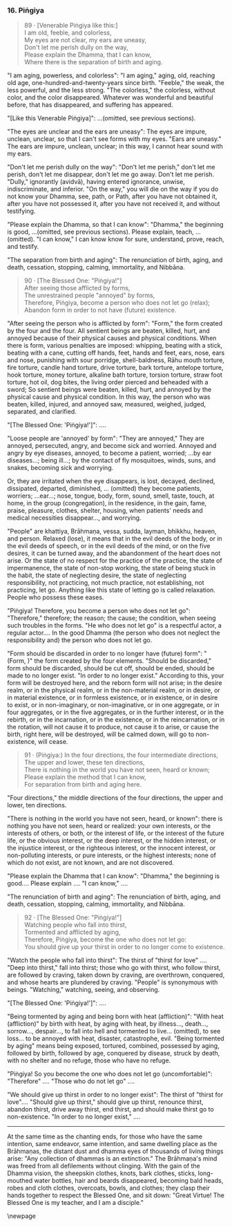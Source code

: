 ### 16. Piṅgiya

> 89 &middot; [Venerable Piṅgiya like this:]  
I am old, feeble, and colorless,  
My eyes are not clear, my ears are uneasy,  
Don't let me perish dully on the way,  
Please explain the Dhamma, that I can know,  
Where there is the separation of birth and aging.

"I am aging, powerless, and colorless": "I am aging," aging, old, reaching old
age, one-hundred-and-twenty-years since birth. "Feeble," the weak, the less
powerful, and the less strong. "The colorless," the colorless, without color,
and the color disappeared. Whatever was wonderful and beautiful before, that has
disappeared, and suffering has appeared.

"[Like this Venerable Piṅgiya]": ...(omitted, see previous sections).

"The eyes are unclear and the ears are uneasy": The eyes are impure, unclean,
unclear, so that I can't see forms with my eyes. "Ears are uneasy." The ears are
impure, unclean, unclear; in this way, I cannot hear sound with my ears.

"Don't let me perish dully on the way": "Don't let me perish," don't let me
perish, don't let me disappear, don't let me go away. Don't let me perish.
"Dully," ignorantly (avidvā), having entered ignorance, unwise, indiscriminate,
and inferior. "On the way," you will die on the way if you do not know your
Dhamma, see, path, or Path, after you have not obtained it, after you have not
possessed it, after you have not received it, and without testifying.

"Please explain the Dhamma, so that I can know": "Dhamma," the beginning is
good, ...(omitted, see previous sections). Please explain, teach, ...(omitted).
"I can know," I can know know for sure, understand, prove, reach, and testify.

"The separation from birth and aging": The renunciation of birth, aging, and
death, cessation, stopping, calming, immortality, and Nibbāna.

> 90 &middot; [The Blessed One: "Piṅgiya!"]  
After seeing those afflicted by forms,  
The unrestrained people "annoyed" by forms,  
Therefore, Piṅgiya, become a person who does not let go (relax);  
Abandon form in order to not have (future) existence.

"After seeing the person who is afflicted by form": "Form," the form created by
the four and the four. All sentient beings are beaten, killed, hurt, and annoyed
because of their physical causes  and physical conditions. When there is form,
various penalties are imposed: whipping, beating with a stick, beating with a
cane, cutting off hands, feet, hands and feet, ears, nose, ears and nose,
punishing with sour porridge, shell-baldness, Rāhu mouth torture, fire torture,
candle hand torture, drive torture, bark torture, antelope torture, hook
torture, money torture, alkaline bath torture, torsion torture, straw foot
torture, hot oil, dog bites, the living order pierced and beheaded with a sword;
So sentient beings were beaten, killed, hurt, and annoyed by the physical cause
and physical condition. In this way, the person who was beaten, killed, injured,
and annoyed saw, measured, weighed, judged, separated, and clarified.

"[The Blessed One: 'Piṅgiya!']": ....

"Loose people are 'annoyed' by form": "They are annoyed," They are annoyed,
persecuted, angry, and become sick and worried. Annoyed and angry by eye
diseases, annoyed, to become a patient, worried; ...by ear diseases...; being
ill...; by the contact of fly mosquitoes, winds, suns, and snakes, becoming sick
and worrying.

Or, they are irritated when the eye disappears, is lost, decayed, declined,
dissipated, departed, diminished, ... (omitted) they become patients, worriers;
...ear...; nose, tongue, body, form, sound, smell, taste, touch, at home, in
the group (congregation), in the residence, in the gain, fame, praise, pleasure,
clothes, shelter, housing, when patients' needs and medical necessities
disappear..., and worrying.

"People" are khattiya, Brāhmaṇa, vessa, sudda, layman, bhikkhu, heaven, and
person. Relaxed (lose), it means that in the evil deeds of the body, or in the
evil deeds of speech, or in the evil deeds of the mind, or on the five desires,
it can be turned away, and the abandonment of the heart does not arise. Or the
state of no respect for the practice of the practice, the state of impermanence,
the state of non-stop working, the state of being stuck in the habit, the state
of neglecting desire, the state of neglecting responsibility, not practicing,
not much practice, not establishing, not practicing, let go. Anything like this
state of letting go is called relaxation. People who possess these eases.

"Piṅgiya! Therefore, you become a person who does not let go": "Therefore,"
therefore; the reason; the cause; the condition, when seeing such troubles in
the forms. "He who does not let go" is a respectful actor, a regular actor....
In the good Dhamma (the person who does not neglect the responsibility and) the
person who does not let go.

"Form should be discarded in order to no longer have (future) form": "(Form, )"
the form created by the four elements. "Should be discarded," form should be
discarded, should be cut off, should be ended, should be made to no longer
exist. "In order to no longer exist." According to this, your form will be
destroyed here, and the reborn form will not arise; in the desire realm, or in
the physical realm, or in the non-material realm, or in desire, or in material
existence, or in formless existence, or in existence, or in desire to exist, or
in non-imaginary, or non-imaginative, or in one aggregate, or in four
aggregates, or in the five aggregates, or in the further interest, or in the
rebirth, or in the incarnation, or in the existence, or in the reincarnation, or
in the rotation, will not cause it to produce, not cause it to arise, or cause
the birth, right here, will be destroyed, will be calmed down, will go to
non-existence, will cease.

> 91 &middot; (Piṅgiya:) In the four directions, the four intermediate directions,  
The upper and lower, these ten directions,  
There is nothing in the world you have not seen, heard or known;  
Please explain the method that I can know,  
For separation from birth and aging here.

"Four directions," the middle directions of the four directions, the upper and
lower, ten directions.

"There is nothing in the world you have not seen, heard, or known": there is
nothing you have not seen, heard or realized: your own interests, or the
interests of others, or both, or the interest of life, or the interest of the
future life, or the obvious interest, or the deep interest, or the hidden
interest, or the injustice interest, or the righteous interest, or the innocent
interest, or non-polluting interests, or pure interests, or the highest
interests; none of  which do not exist, are not known, and are not discovered.

"Please explain the Dhamma that I can know": "Dhamma," the beginning is
good.... Please explain .... "I can know," ....

"The renunciation of birth and aging": The renunciation of birth, aging, and
death, cessation, stopping, calming, immortality, and Nibbāna.

> 92 &middot; [The Blessed One: "Piṅgiya!"]  
Watching people who fall into thirst,  
Tormented and afflicted by aging,  
Therefore, Piṅgiya, become the one who does not let go:  
You should give up your thirst in order to no longer come to existence.

"Watch the people who fall into thirst": The thirst of "thirst for love" ....
"Deep into thirst," fall into thirst; those who go with thirst, who follow
thirst, are followed by craving, taken down by craving, are overthrown,
conquered, and whose hearts are plundered by craving. "People" is synonymous
with beings. "Watching," watching, seeing, and observing.

"[The Blessed One: 'Piṅgiya!']": ....

"Being tormented by aging and being born with heat (affliction)": "With heat
(affliction)" by birth with heat, by aging with heat, by illness..., death...,
sorrow..., despair..., to fall into hell and tormented to live... (omitted), to
see loss... to be annoyed with heat, disaster, catastrophe, evil. "Being
tormented by aging" means being exposed, tortured, combined, possessed by aging,
followed by birth, followed by age, conquered by disease, struck by death, with
no shelter and no refuge, those who have no refuge.

"Piṅgiya! So you become the one who does not let go (uncomfortable)":
"Therefore" .... "Those who do not let go" ....

"We should give up thirst in order to no longer exist": The thirst of "thirst
for love".... "Should give up thirst," should give up thirst, renounce thirst,
abandon thirst, drive away thirst, end thirst, and should make thirst go to
non-existence. "In order to no longer exist," ....

---

At the same time as the chanting ends, for those who have the same intention,
same endeavor, same intention, and same dwelling place as the Brāhmaṇas, the
distant dust and dhamma eyes of thousands of living things arise: "Any
collection of dhammas is an extinction." The Brāhmaṇa's mind was freed from all
defilements without clinging. With the gain of the Dhamma vision, the sheepskin
clothes, knots, bark clothes, sticks, long-mouthed water bottles, hair and
beards disappeared, becoming bald heads, robes and cloth clothes, overcoats,
bowls, and clothes; they clasp their hands together to respect the Blessed One,
and sit down: "Great Virtue! The Blessed One is my teacher, and I am a
disciple."

\newpage
